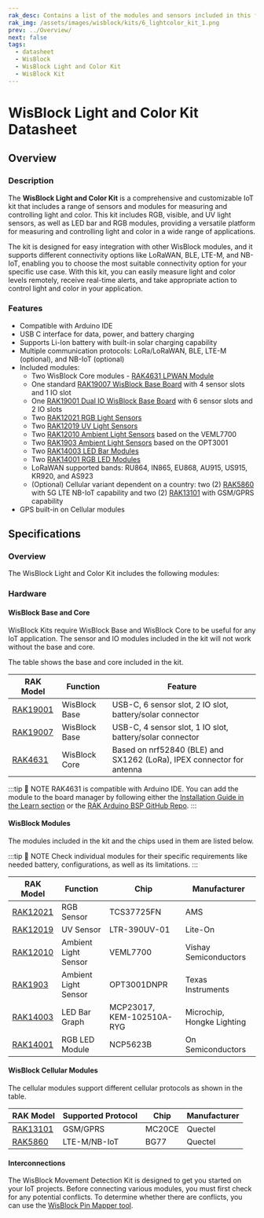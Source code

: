 ```yaml
---
rak_desc: Contains a list of the modules and sensors included in this fully customizable WisBlock IoT Kit for measuring and controlling light and color-based applications.
rak_img: /assets/images/wisblock/kits/6_lightcolor_kit_1.png
prev: ../Overview/
next: false
tags:
  - datasheet
  - WisBlock
  - WisBlock Light and Color Kit
  - WisBlock Kit
---
```


# WisBlock Light and Color Kit Datasheet

## Overview

### Description

The **WisBlock Light and Color Kit** is a comprehensive and customizable IoT kit that includes a range of sensors and modules for measuring and controlling light and color. This kit includes RGB, visible, and UV light sensors, as well as LED bar and RGB modules, providing a versatile platform for measuring and controlling light and color in a wide range of applications.

The kit is designed for easy integration with other WisBlock modules, and it supports different connectivity options like LoRaWAN, BLE, LTE-M, and NB-IoT, enabling you to choose the most suitable connectivity option for your specific use case. With this kit, you can easily measure light and color levels remotely, receive real-time alerts, and take appropriate action to control light and color in your application.

### Features

- Compatible with Arduino IDE
- USB C interface for data, power, and battery charging
- Supports Li-Ion battery with built-in solar charging capability
- Multiple communication protocols: LoRa/LoRaWAN, BLE, LTE-M (optional), and NB-IoT (optional)
- Included modules:
    - Two WisBlock Core modules - [RAK4631 LPWAN Module](https://docs.rakwireless.com/Product-Categories/WisBlock/RAK4631/Quickstart/)
    - One standard [RAK19007 WisBlock Base Board](https://docs.rakwireless.com/Product-Categories/WisBlock/RAK19007/Quickstart/) with 4 sensor slots and 1 IO slot
    - One [RAK19001 Dual IO WisBlock Base Board](/Product-Categories/WisBlock/RAK19001/Overview/) with 6 sensor slots and 2 IO slots
    - Two [RAK12021 RGB Light Sensors](/Product-Categories/WisBlock/RAK12021/Quickstart/)
    - Two [RAK12019 UV Light Sensors](/Product-Categories/WisBlock/RAK12019/Quickstart/)
    - Two [RAK12010 Ambient Light Sensors](/Product-Categories/WisBlock/RAK12010/Quickstart/) based on the VEML7700
    - Two [RAK1903 Ambient Light Sensors](/Product-Categories/WisBlock/RAK1903/Quickstart/) based on the OPT3001
    - Two [RAK14003 LED Bar Modules](/Product-Categories/WisBlock/RAK14003/Quickstart/)
    - Two [RAK14001 RGB LED Modules](/Product-Categories/WisBlock/RAK14001/Quickstart/)
    - LoRaWAN supported bands: RU864, IN865, EU868, AU915, US915, KR920, and AS923
    - (Optional) Cellular variant dependent on a country: two (2) [RAK5860](https://docs.rakwireless.com/Product-Categories/WisBlock/RAK5860/Quickstart/) with 5G LTE NB-IoT capability and two (2) [RAK13101](https://docs.rakwireless.com/Product-Categories/WisBlock/RAK13101/Quickstart/) with GSM/GPRS capability
- GPS built-in on Cellular modules

## Specifications

### Overview

The WisBlock Light and Color Kit includes the following modules:

<rk-img
  src="/assets/images/wisblock/kits/6_lightcolor_kit_2.png"
  width="80%"
  caption="Modules of the WisBlock Light and Color Kit"
/>

### Hardware

#### WisBlock Base and Core

WisBlock Kits require WisBlock Base and WisBlock Core to be useful for any IoT application. The sensor and IO modules included in the kit will not work without the base and core.

The table shows the base and core included in the kit.

| RAK Model                                         | Function      | Feature                                                               |
| ------------------------------------------------- | ------------- | --------------------------------------------------------------------- |
| [RAK19001](/Product-Categories/WisBlock/RAK19003) | WisBlock Base | USB-C, 6 sensor slot, 2 IO slot, battery/solar connector              |
| [RAK19007](/Product-Categories/WisBlock/RAK19007) | WisBlock Base | USB-C, 4 sensor slot, 1 IO slot, battery/solar connector              |
| [RAK4631](/Product-Categories/WisBlock/RAK4631)   | WisBlock Core | Based on nrf52840 (BLE) and SX1262 (LoRa), IPEX connector for antenna |

:::tip 📝 NOTE
RAK4631 is compatible with Arduino IDE. You can add the module to the board manager by following either the [Installation Guide in the Learn section](https://docs.rakwireless.com/Knowledge-Hub/Learn/Installation-of-Board-Support-Package-in-Arduino-IDE/) or the [RAK Arduino BSP GitHub Repo](https://github.com/RAKWireless/RAKwireless-Arduino-BSP-Index).
:::

#### WisBlock Modules

The modules included in the kit and the chips used in them are listed below.

:::tip 📝 NOTE
Check individual modules for their specific requirements like needed battery, configurations, as well as its limitations.
:::

| RAK Model                                         | Function             | Chip                      | Manufacturer               |
| ------------------------------------------------- | -------------------- | ------------------------- | -------------------------- |
| [RAK12021](/Product-Categories/WisBlock/RAK12021) | RGB Sensor           | TCS37725FN                | AMS                        |
| [RAK12019](/Product-Categories/WisBlock/RAK12019) | UV Sensor            | LTR-390UV-01              | Lite-On                    |
| [RAK12010](/Product-Categories/WisBlock/RAK12010) | Ambient Light Sensor | VEML7700                  | Vishay Semiconductors      |
| [RAK1903](/Product-Categories/WisBlock/RAK1903)   | Ambient Light Sensor | OPT3001DNPR               | Texas Instruments          |
| [RAK14003](/Product-Categories/WisBlock/RAK14003) | LED Bar Graph        | MCP23017, KEM-102510A-RYG | Microchip, Hongke Lighting |
| [RAK14001](/Product-Categories/WisBlock/RAK14001) | RGB LED Module       | NCP5623B                  | On Semiconductors          |


#### WisBlock Cellular Modules

The cellular modules support different cellular protocols as shown in the table.

| RAK Model                                         | Supported Protocol | Chip   | Manufacturer |
| ------------------------------------------------- | ------------------ | ------ | ------------ |
| [RAK13101](/Product-Categories/WisBlock/RAK13101) | GSM/GPRS           | MC20CE | Quectel      |
| [RAK5860](/Product-Categories/WisBlock/RAK5860)   | LTE-M/NB-IoT       | BG77   | Quectel      |

#### Interconnections

The WisBlock Movement Detection Kit is designed to get you started on your IoT projects. Before connecting various modules, you must first check for any potential conflicts. To determine whether there are conflicts, you can use the [WisBlock Pin Mapper tool](https://docs.rakwireless.com/Knowledge-Hub/Pin-Mapper/).
